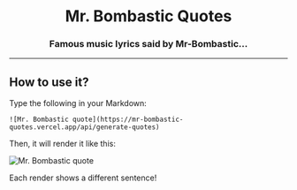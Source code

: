 <div align="center">
  <h1>Mr. Bombastic Quotes
    <br/>
      <h3>Famous music lyrics said by Mr-Bombastic...</h3>
  </h1>
</div>

---

## How to use it?

Type the following in your Markdown:
```
![Mr. Bombastic quote](https://mr-bombastic-quotes.vercel.app/api/generate-quotes)
```

Then, it will render it like this:

![Mr. Bombastic quote](https://mr-bombastic-quotes.vercel.app/api/generate-quotes)

Each render shows a different sentence!
